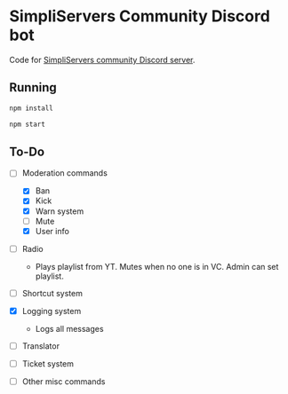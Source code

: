 # SimpliServers Community Discord bot

Code for [SimpliServers community Discord server](https://simpliservers.com/out/discord).

## Running

```bash
npm install
```

```bash
npm start
```

## To-Do

- [ ] Moderation commands

  - [x] Ban
  - [x] Kick
  - [x] Warn system
  - [ ] Mute
  - [x] User info

- [ ] Radio

  - Plays playlist from YT. Mutes when no one is in VC.
    Admin can set playlist.

- [ ] Shortcut system

- [x] Logging system

  - Logs all messages

- [ ] Translator

- [ ] Ticket system

- [ ] Other misc commands
